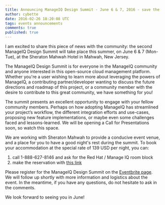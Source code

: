 ```yaml
---
title: Announcing ManageIQ Design Summit - June 6 & 7, 2016 - save the date!
author: cybette
date: 2016-02-26 18:20:08 UTC
tags: events announcements
comments: true
published: true
---
```


I am excited to share this piece of news with the community: the second ManageIQ Design Summit will take place this summer, on June 6 & 7 (Mon-Tue), at the Sheraton Mahwah Hotel in Mahwah, New Jersey.

The ManageIQ Design Summit is for everyone in the ManageIQ community and anyone interested in this open-source cloud management platform. Whether you're a user wishing to learn more about leveraging the powers of ManageIQ, a contributing partner/developer wanting to discuss the future directions and roadmap of this project, or a community member with the desire to contribute to this great community, we have something for you!

The summit presents an excellent opportunity to engage with your fellow community members. Perhaps on how adopting ManageIQ has streamlined your project’s workflow, the different integration efforts and use-cases, proposing new feature implementations, or maybe even some challenges faced and lessons-learned. We will be opening a Call for Presentations soon, so watch this space.

We are working with Sheraton Mahwah to provide a conducive event venue, and a place for you to have a good night's rest during the summit. To book your accommodation at the special rate of 139 USD per night, you can:

1. call 1-888-627-8146 and ask for the Red Hat / Manage IQ room block
2. make the reservation with [this link](https://www.starwoodmeeting.com/Book/RedHatManageIQ2016)

Please register for the ManageIQ Design Summit on the [Eventbrite page](http://miqsummit2016.eventbrite.com/). We will follow up shortly with more information and logistics about the event. In the meantime, if you have any questions, do not hesitate to ask in the comments.

We look forward to seeing you in June!

